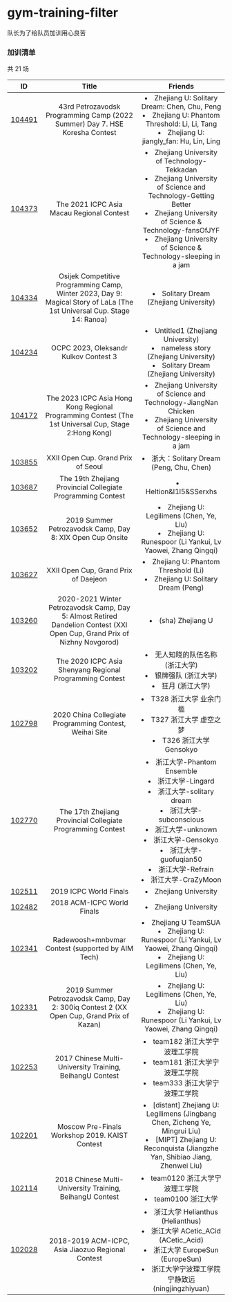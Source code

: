 # gym-training-filter

队长为了给队员加训用心良苦

### 加训清单

共 21 场

|ID|Title|Friends|
|:-:|:-:|:-:|
|[104491](https://codeforces.com/gym/104491)|43rd Petrozavodsk Programming Camp (2022 Summer) Day 7. HSE Koresha Contest|<li>Zhejiang U: Solitary Dream: Chen, Chu, Peng</li><li>Zhejiang U: Phantom Threshold: Li, Li, Tang</li><li>Zhejiang U: jiangly_fan: Hu, Lin, Ling</li>|
|[104373](https://codeforces.com/gym/104373)|The 2021 ICPC Asia Macau Regional Contest|<li>Zhejiang University of Technology-Tekkadan</li><li>Zhejiang University of Science and Technology-Getting Better</li><li>Zhejiang University of Science & Technology-fansOfJYF</li><li>Zhejiang University of Science & Technology-sleeping in a jam</li>|
|[104334](https://codeforces.com/gym/104334)|Osijek Competitive Programming Camp, Winter 2023, Day 9: Magical Story of LaLa (The 1st Universal Cup. Stage 14: Ranoa)|<li>Solitary Dream (Zhejiang University)</li>|
|[104234](https://codeforces.com/gym/104234)|OCPC 2023, Oleksandr Kulkov Contest 3|<li>Untitled1 (Zhejiang University)</li><li>nameless story (Zhejiang University)</li><li>Solitary Dream (Zhejiang University)</li>|
|[104172](https://codeforces.com/gym/104172)|The 2023 ICPC Asia Hong Kong Regional Programming Contest (The 1st Universal Cup, Stage 2:Hong Kong)|<li>Zhejiang University of Science and Technology-JiangNan Chicken</li><li>Zhejiang University of Science and Technology-sleeping in a jam</li>|
|[103855](https://codeforces.com/gym/103855)|XXII Open Cup. Grand Prix of Seoul|<li>浙大：Solitary Dream (Peng, Chu, Chen)</li>|
|[103687](https://codeforces.com/gym/103687)|The 19th Zhejiang Provincial Collegiate Programming Contest|<li>Heltion&l1l5&SSerxhs</li>|
|[103652](https://codeforces.com/gym/103652)|2019 Summer Petrozavodsk Camp, Day 8: XIX Open Cup Onsite|<li>Zhejiang U: Legilimens (Chen, Ye, Liu)</li><li>Zhejiang U: Runespoor (Li Yankui, Lv Yaowei, Zhang Qingqi)</li>|
|[103627](https://codeforces.com/gym/103627)|XXII Open Cup, Grand Prix of Daejeon|<li>Zhejiang U: Phantom Threshold (Li)</li><li>Zhejiang U: Solitary Dream (Peng)</li>|
|[103260](https://codeforces.com/gym/103260)|2020-2021 Winter Petrozavodsk Camp, Day 5: Almost Retired Dandelion Contest (XXI Open Cup, Grand Prix of Nizhny Novgorod)|<li>(sha) Zhejiang U</li>|
|[103202](https://codeforces.com/gym/103202)|The 2020 ICPC Asia Shenyang Regional Programming Contest|<li>无人知晓的队伍名称 (浙江大学)</li><li>银牌强队 (浙江大学)</li><li>狂月 (浙江大学)</li>|
|[102798](https://codeforces.com/gym/102798)|2020 China Collegiate Programming Contest, Weihai Site|<li>T328 浙江大学 业余门槛</li><li>T327 浙江大学 虚空之梦</li><li>T326 浙江大学 Gensokyo</li>|
|[102770](https://codeforces.com/gym/102770)|The 17th Zhejiang Provincial Collegiate Programming Contest|<li>浙江大学-Phantom Ensemble</li><li>浙江大学-Lingard</li><li>浙江大学-solitary dream</li><li>浙江大学-subconscious</li><li>浙江大学-unknown</li><li>浙江大学-Gensokyo</li><li>浙江大学-guofuqian50</li><li>浙江大学-Refrain</li><li>浙江大学-CraZyMoon</li>|
|[102511](https://codeforces.com/gym/102511)|2019 ICPC World Finals|<li>Zhejiang University</li>|
|[102482](https://codeforces.com/gym/102482)|2018 ACM-ICPC World Finals|<li>Zhejiang University</li>|
|[102341](https://codeforces.com/gym/102341)|Radewoosh+mnbvmar Contest (supported by AIM Tech)|<li>Zhejiang U TeamSUA</li><li>Zhejiang U: Runespoor (Li Yankui, Lv Yaowei, Zhang Qingqi)</li><li>Zhejiang U: Legilimens (Chen, Ye, Liu)</li>|
|[102331](https://codeforces.com/gym/102331)|2019 Summer Petrozavodsk Camp, Day 2: 300iq Contest 2 (XX Open Cup, Grand Prix of Kazan)|<li>Zhejiang U: Legilimens (Chen, Ye, Liu)</li><li>Zhejiang U: Runespoor (Li Yankui, Lv Yaowei, Zhang Qingqi)</li>|
|[102253](https://codeforces.com/gym/102253)|2017 Chinese Multi-University Training, BeihangU Contest|<li>team182 浙江大学宁波理工学院</li><li>team181 浙江大学宁波理工学院</li><li>team333 浙江大学宁波理工学院</li>|
|[102201](https://codeforces.com/gym/102201)|Moscow Pre-Finals Workshop 2019. KAIST Contest|<li>[distant] Zhejiang U: Legilimens (Jingbang Chen, Zicheng Ye, Mingrui Liu)</li><li>[MIPT] Zhejiang U: Reconquista (Jiangzhe Yan, Shibiao Jiang, Zhenwei Liu)</li>|
|[102114](https://codeforces.com/gym/102114)|2018 Chinese Multi-University Training, BeihangU Contest|<li>team0120 浙江大学宁波理工学院</li><li>team0100 浙江大学</li>|
|[102028](https://codeforces.com/gym/102028)|2018-2019 ACM-ICPC, Asia Jiaozuo Regional Contest|<li>浙江大学 Helianthus (Helianthus)</li><li>浙江大学 ACetic_ACid (ACetic_Acid)</li><li>浙江大学 EuropeSun (EuropeSun)</li><li>浙江大学宁波理工学院 宁静致远 (ningjingzhiyuan)</li>|
